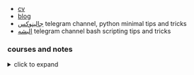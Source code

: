 * [cv](https://cv.iamv.ir)
* [blog](https://blog.iamv.ir)
* [جالینوکس](https://t.me/jalinux) telegram channel, python minimal tips and tricks
* [البشه](https://t.me/bash_mash) telegram channel bash scripting tips and tricks 

### courses and notes
<details>
<summary>
 click to expand 
</summary>
 
* [python notes](https://py.iamv.ir)
* [bash scripting notes](https://iamv.ir/bash)
* [awk scripting notes](https://iamv.ir/awk-wow)
* python courses (Tehran Institute of Technology)
  * [repositories](https://github.com/pymft)
  * [site](http://mft-python.ir)
  * [homeworks and assignments](http://mft-python.ir/hwpy/)
  * [sample codes](http://mft-python.ir/its
  
</details>

